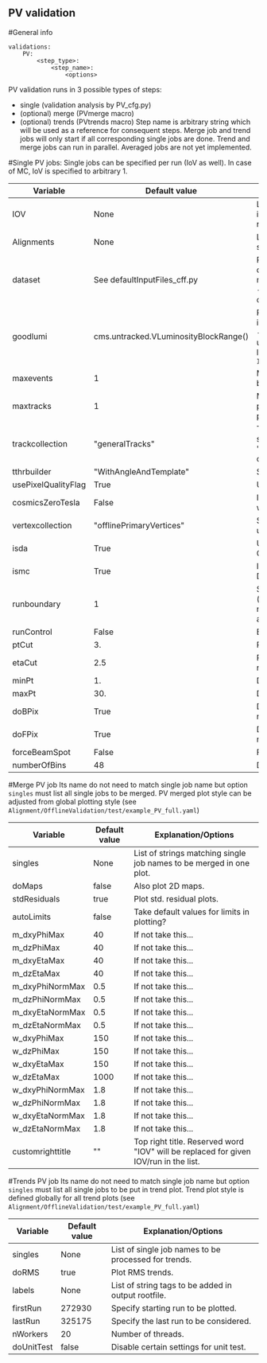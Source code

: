 ## PV validation

#General info
```
validations:
    PV:
        <step_type>:
            <step_name>: 
                <options>
```

PV validation runs in 3 possible types of steps:
 - single (validation analysis by PV_cfg.py)
 - (optional) merge (PVmerge macro)
 - (optional) trends (PVtrends macro) 
Step name is arbitrary string which will be used as a reference for consequent steps.
Merge job and trend jobs will only start if all corresponding single jobs are done.
Trend and merge jobs can run in parallel.
Averaged jobs are not yet implemented. 

#Single PV jobs:
Single jobs can be specified per run (IoV as well). In case of MC, IoV is specified to arbitrary 1.  

Variable | Default value | Explanation/Options
-------- | ------------- | --------------------
IOV | None | List of IOVs/runs defined by integer value. IOV 1 is reserved for MC.
Alignments | None | List of alignments. Will create separate directory for each.
dataset | See defaultInputFiles_cff.py | Path to txt file containing list of datasets to be used. If file is missing at EOS or is corrupted - job will eventually fail (most common issue).
goodlumi | cms.untracked.VLuminosityBlockRange() | Path to json file containing lumi information about selected IoV - must contain list of runs under particular IoV with lumiblock info. Format: `IOV_Vali_{}.json`
maxevents | 1 | Maximum number of events before cmsRun terminates.
maxtracks | 1 | Maximum number of tracks per event before next event is processed.
trackcollection | "generalTracks" | Track collection to be specified here, e.g. "ALCARECOTkAlMuonIsolated" or "ALCARECOTkAlMinBias" ... 
tthrbuilder | "WithAngleAndTemplate" | Specify TTRH Builder
usePixelQualityFlag | True | Use pixel quality flag?
cosmicsZeroTesla | False | Is this validation for cosmics with zero magnetic field?
vertexcollection | "offlinePrimaryVertices" | Specify vertex collection to be used.
isda | True | Use DA algorithm (True) or GAP algorithm (False)
ismc | True | Is validation for MC (True) or Data (False)?
runboundary | 1 | Specify starting run number (can be also list of starting numbers in multirun approach).
runControl | False | Enable run control
ptCut | 3. | Probe tracks with pT > 3GeV
etaCut | 2.5 | Probe tracks in abs(eta) < 2.5 region
minPt | 1. | Define minimal track pT
maxPt | 30. | Define maximum track pT
doBPix | True | Do not run validation for BPix if needed
doFPix | True | Do not run validation for FPix if needed
forceBeamSpot | False | Force beam spot
numberOfBins | 48 | Define histogram granularity

#Merge PV job
Its name do not need to match single job name but option `singles` must list all single jobs to be merged.
PV merged plot style can be adjusted from global plotting style (see `Alignment/OfflineValidation/test/example_PV_full.yaml`)

Variable | Default value | Explanation/Options
-------- | ------------- | --------------------
singles | None | List of strings matching single job names to be merged in one plot.
doMaps | false | Also plot 2D maps.
stdResiduals | true | Plot std. residual plots.
autoLimits | false | Take default values for limits in plotting?
m_dxyPhiMax | 40 | If not take this...
m_dzPhiMax | 40 | If not take this...
m_dxyEtaMax | 40 | If not take this...
m_dzEtaMax | 40 | If not take this...
m_dxyPhiNormMax | 0.5 | If not take this...
m_dzPhiNormMax | 0.5 | If not take this...
m_dxyEtaNormMax | 0.5 | If not take this...
m_dzEtaNormMax | 0.5 | If not take this...
w_dxyPhiMax | 150 | If not take this...
w_dzPhiMax | 150 | If not take this... 
w_dxyEtaMax | 150 | If not take this...
w_dzEtaMax | 1000 | If not take this...
w_dxyPhiNormMax | 1.8 | If not take this... 
w_dzPhiNormMax |  1.8 | If not take this...
w_dxyEtaNormMax | 1.8 | If not take this...
w_dzEtaNormMax | 1.8 | If not take this...
customrighttitle | "" | Top right title. Reserved word "IOV" will be replaced for given IOV/run in the list.

#Trends PV job
Its name do not need to match single job name but option `singles` must list all single jobs to be put in trend plot.
Trend plot style is defined globally for all trend plots (see `Alignment/OfflineValidation/test/example_PV_full.yaml`)

Variable | Default value | Explanation/Options
-------- | ------------- | --------------------
singles | None | List of single job names to be processed for trends. 
doRMS | true | Plot RMS trends.
labels | None | List of string tags to be added in output rootfile.
firstRun | 272930 | Specify starting run to be plotted.
lastRun | 325175 | Specify the last run to be considered.
nWorkers | 20 | Number of threads.
doUnitTest | false | Disable certain settings for unit test.

